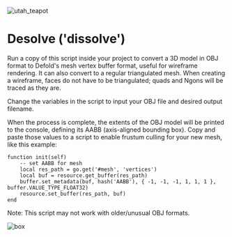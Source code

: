 ![utah_teapot](https://github.com/Wolfe2x7/Desolve/assets/72348938/1151225f-dd9f-4b3e-aa6c-c26b97ea1902)
# Desolve ('dissolve')
Run a copy of this script inside your project to convert a 3D model in OBJ format to Defold's mesh vertex buffer format, useful for wireframe rendering. It can also convert to a regular triangulated mesh. When creating a wireframe, faces do not have to be triangulated; quads and Ngons will be traced as they are.

Change the variables in the script to input your OBJ file and desired output filename.

When the process is complete, the extents of the OBJ model will be printed to the console, defining its AABB (axis-aligned bounding box). Copy and paste those values to a script to enable frustum culling for your new mesh, like this example:
```
function init(self)
	-- set AABB for mesh
	local res_path = go.get('#mesh', 'vertices')
	local buf = resource.get_buffer(res_path)
	buffer.set_metadata(buf, hash('AABB'), { -1, -1, -1, 1, 1, 1 }, buffer.VALUE_TYPE_FLOAT32)
	resource.set_buffer(res_path, buf)
end
```

Note: This script may not work with older/unusual OBJ formats.

![box](https://github.com/Wolfe2x7/Desolve/assets/72348938/a9018291-340b-43a0-9218-a781ab89f23f)

